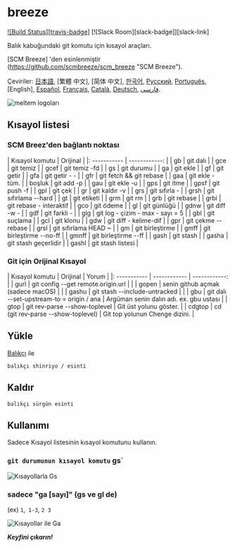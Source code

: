 [日本語]: README.jp.md
[繁體中文]: README.zh-tw.md
[简体中文]: README.zh-cn.md
[한국어]: README.ko.md
[Русский]: README.ru.md
[Português]: README.pt.md
[Türkçe]: README.tr.md
[Español]: README.es.md
[Français]: README.fr.md
[Català]: README.ca.md
[Deutsch]: README.du.md
[فارسی]: README.fa.md

# breeze

[![Build Status][travis-badge]][travis-link]
[![Slack Room][slack-badge]][slack-link]

Balık kabuğundaki git komutu için kısayol araçları.

[SCM Breeze] 'den esinlenmiştir (https://github.com/scmbreeze/scm_breeze "SCM Breeze").

Çeviriler: [日本語], [繁體 中文], [简体 中文], [한국어], [Русский], [Português], [English], [Español], [Français], [Català], [Deutsch], [ فارسی].

<div class = "ortalanmış">
<img src = "http://i.imgur.com/MEKxPSD.png" alt = "meltem logoları" />
</ Div>

## Kısayol listesi

### SCM Breez'den bağlantı noktası

| Kısayol komutu | Orijinal |
|: ----------- | ------------: |
| gb | git dalı |
| gce | git temiz |
| gcef | git temiz -fd |
| gs | git durumu |
| ga | git ekle |
| gf | git getir |
| gfa | git getir - - |
| gfr | git fetch && git rebase |
| gaa | git ekle - tüm. |
| boşluk | git add -p |
| gau | git ekle -u |
| gps | git itme |
| gpsf | git push -f |
| gpl | git çek |
| gr | git kaldır -v |
| grs | git sıfırla - |
| grsh | git sıfırlama --hard |
| gt | git etiketi |
| grm | git rm |
| grb | git rebase |
| grbi | git rebase - interaktif |
| gco | git ödeme |
| gl | git günlüğü |
| gdnw | git diff -w - |
| gdf | git farklı - |
| glg | git log - çizim - max - sayı = 5 |
| gbl | git suçlama |
| gcl | git klonu |
| gdw | git diff - kelime-dif |
| gpr | git çekme --rebase |
| grsl | git sıfırlama HEAD ~ |
| gm | git birleştirme |
| gmff | git birleştirme --no-ff |
| gmnff | git birleştirme --ff |
| gash | git stash |
| gasha | git stash geçerlidir |
| gashl | git stash listesi |

### Git için Orijinal Kısayol

| Kısayol komutu | Orijinal | Yorum |
|: ----------- | ------------ | ------------: |
| gurl | git config --get remote.origin.url | |
| gopen | senin github açmak (sadece macOS) | |
| gashu | git stash --include-untracked | |
| gbu | git dalı --set-upstream-to = origin / <branch> ana | Argüman senin dalın adı. ex. gbu ustası |
| gtop | git rev-parse --show-toplevel | Git üst yolunu göster. |
| cdgtop | cd (git rev-parse --show-toplevel) | Git top yolunun Chenge dizini. |

## Yükle

[Balıkçı] ile

`
balıkçı shinriyo / esinti
`

## Kaldır

`
balıkçı sürgün esinti
`

## Kullanımı

Sadece Kısayol listesinin kısayol komutunu kullanın.

### `git durumunun kısayol komutu` gs`

<div class = "ortalanmış">
<img src = "http://i.imgur.com/F3NHal3.png" alt = "Kısayollarla Gs" />
</ Div>

### sadece "ga [sayı]" (gs ve gl de)

(ex) `1`,` 1-3`, `2 3`

<div class = "ortalanmış">
<img src = "http://i.imgur.com/RpspQI2.png" alt = "Kısayollar ile Ga" />
</ Div>

[travis-link]: https://travis-ci.org/shinriyo/breeze
[travis-rozeti]: https://img.shields.io/travis/shinriyo/breeze.svg
[gevşek bağlantı]: https://fisherman-wharf.herokuapp.com
[slack-rozeti]: https://fisherman-wharf.herokuapp.com/badge.svg
[balıkçı]: https://github.com/fisherman/fisherman

***Keyfini çıkarın!***